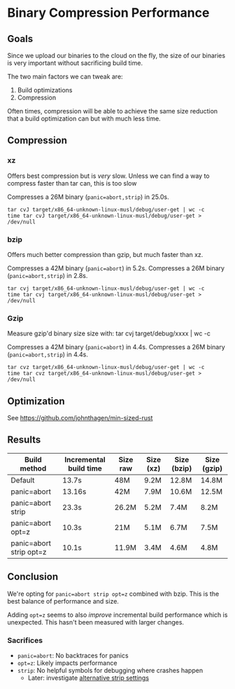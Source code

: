 # Binary Compression Performance

## Goals

Since we upload our binaries to the cloud on the fly, the size of our binaries
is very important without sacrificing build time.

The two main factors we can tweak are:

1. Build optimizations
2. Compression

Often times, compression will be able to achieve the same size reduction that a
build optimization can but with much less time.

## Compression

### xz

Offers best compression but is _very_ slow. Unless we can find a way to compress faster than tar can, this is too slow

Compresses a 26M binary (`panic=abort,strip`) in 25.0s.

```
tar cvJ target/x86_64-unknown-linux-musl/debug/user-get | wc -c
time tar cvJ target/x86_64-unknown-linux-musl/debug/user-get > /dev/null
```

### bzip

Offers much better compression than gzip, but much faster than xz.

Compresses a 42M binary (`panic=abort`) in 5.2s. Compresses a 26M binary (`panic=abort,strip`) in 2.8s.

```
tar cvj target/x86_64-unknown-linux-musl/debug/user-get | wc -c
time tar cvj target/x86_64-unknown-linux-musl/debug/user-get > /dev/null
```

### Gzip

Measure gzip'd binary size size with: tar cvj target/debug/xxxx | wc -c

Compresses a 42M binary (`panic=abort`) in 4.4s. Compresses a 26M binary (`panic=abort,strip`) in 4.4s.

```
tar cvz target/x86_64-unknown-linux-musl/debug/user-get | wc -c
time tar cvz target/x86_64-unknown-linux-musl/debug/user-get > /dev/null
```

## Optimization

See https://github.com/johnthagen/min-sized-rust

## Results

| Build method            | Incremental build time | Size raw | Size (xz) | Size (bzip) | Size (gzip) |
| ----------------------- | ---------------------- | -------- | --------- | ----------- | ----------- |
| Default                 | 13.7s                  | 48M      | 9.2M      | 12.8M       | 14.8M       |
| panic=abort             | 13.16s                 | 42M      | 7.9M      | 10.6M       | 12.5M       |
| panic=abort strip       | 23.3s                  | 26.2M    | 5.2M      | 7.4M        | 8.2M        |
| panic=abort opt=z       | 10.3s                  | 21M      | 5.1M      | 6.7M        | 7.5M        |
| panic=abort strip opt=z | 10.1s                  | 11.9M    | 3.4M      | 4.6M        | 4.8M        |

## Conclusion

We're opting for `panic=abort strip opt=z` combined with bzip. This is the best
balance of performance and size.

Adding `opt=z` seems to also *improve* incremental build performance which is
unexpected. This hasn't been measured with larger changes.

### Sacrifices

-   `panic=abort`: No backtraces for panics
-   `opt=z`: Likely impacts performance
-   `strip`: No helpful symbols for debugging where crashes happen
    -   Later: investigate [alternative strip settings](https://doc.rust-lang.org/cargo/reference/profiles.html#strip)

